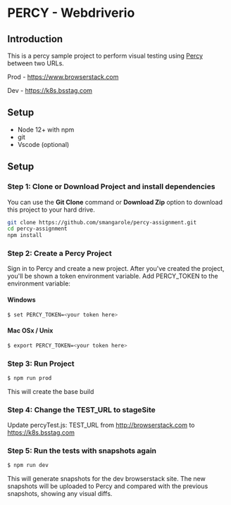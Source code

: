 # PERCY - Webdriverio

## Introduction

This is a percy sample project to perform visual testing using [Percy](https://percy.io) between two URLs. 

Prod - https://www.browserstack.com 

Dev -  https://k8s.bsstag.com

## Setup
 - Node 12+ with npm
 - git
 - Vscode (optional)

## Setup

### Step 1: Clone or Download Project and install dependencies

You can use the **Git Clone** command or **Download Zip** option to download this project to your hard drive.

```bash
git clone https://github.com/smangarole/percy-assignment.git
cd percy-assignment
npm install
```

### Step 2: Create a Percy Project  

Sign in to Percy and create a new project. After you've created the project, you'll be shown a token environment variable. Add PERCY_TOKEN to the environment variable:

#### Windows
```bash
$ set PERCY_TOKEN=<your token here>
```

#### Mac OSx / Unix
```bash
$ export PERCY_TOKEN=<your token here>
```

### Step 3:  Run Project

```bash
$ npm run prod
```
This will create the base build

### Step 4: Change the TEST_URL to stageSite 

Update percyTest.js: TEST_URL from http://browserstack.com  to https://k8s.bsstag.com


### Step 5: Run the tests with snapshots again

```bash
$ npm run dev
```

This will generate snapshots for the dev browserstack site. The new snapshots will be uploaded to Percy and compared with the previous snapshots, showing any visual diffs.
